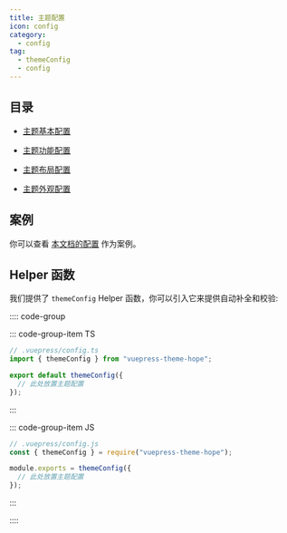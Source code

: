 ```yaml
---
title: 主题配置
icon: config
category:
  - config
tag:
  - themeConfig
  - config
---
```


## 目录

- [主题基本配置](basic.md)

- [主题功能配置](feature.md)

- [主题布局配置](layout.md)

- [主题外观配置](apperance.md)

## 案例

你可以查看 [本文档的配置][docs-config] 作为案例。

## Helper 函数

我们提供了 `themeConfig` Helper 函数，你可以引入它来提供自动补全和校验:

:::: code-group

::: code-group-item TS

```ts {2,4,6}
// .vuepress/config.ts
import { themeConfig } from "vuepress-theme-hope";

export default themeConfig({
  // 此处放置主题配置
});
```

:::

::: code-group-item JS

```js {2,4,6}
// .vuepress/config.js
const { themeConfig } = require("vuepress-theme-hope");

module.exports = themeConfig({
  // 此处放置主题配置
});
```

:::

::::

[docs-config]: https://github.com/vuepress-theme-hope/vuepress-theme-hope/blob/v1/docs/theme/src/.vuepress/config.ts
